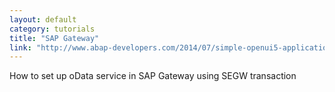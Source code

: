 ```yaml
---
layout: default
category: tutorials
title: "SAP Gateway"
link: "http://www.abap-developers.com/2014/07/simple-openui5-application-i-how-to-create-odata-model-using-segw/"
---
```

How to set up oData service in SAP Gateway using SEGW transaction
